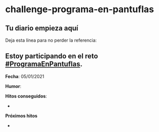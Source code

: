 # challenge-programa-en-pantuflas




## **Tu diario empieza aquí**

Deja esta línea para no perder la referencia:

Estoy participando en el reto [#ProgramaEnPantuflas](https://github.com/delineas/reto-programa-en-pantuflas).
---

**Fecha**: 05/01/2021

**Humor**: 

**Hitos conseguidos**:

*   

**Próximos hitos**

*   


